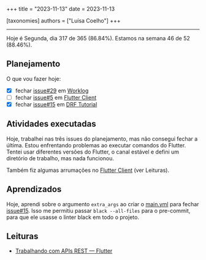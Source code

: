 +++
title = "2023-11-13"
date = 2023-11-13

[taxonomies]
authors = ["Luísa Coelho"]
+++

---

Hoje é Segunda, dia 317 de 365 (86.84%). Estamos na semana 46 de 52 (88.46%).

## Planejamento

O que vou fazer hoje:

- [x] fechar [issue#29](https://github.com/OmnicodeSolutions/worklog-luisa/issues/29) em [Worklog](https://github.com/OmnicodeSolutions/worklog-luisa)
- [ ] fechar [issue#5](https://github.com/OmnicodeSolutions/luisa_drf_flutter_client/issues/5) em [Flutter Client](https://github.com/OmnicodeSolutions/luisa_drf_flutter_client)
- [x] fechar [issue#15](https://github.com/OmnicodeSolutions/luisa_drf_tutorial/issues/15) em [DRF Tutorial](https://github.com/OmnicodeSolutions/luisa_drf_tutorial)

## Atividades executadas

Hoje, trabalhei nas três issues do planejamento, mas não consegui fechar a última. Estou enfrentando problemas ao executar comandos do Flutter. Tentei usar diferentes versões do Flutter, o canal estável e defini um diretório de trabalho, mas nada funcionou.

Também fiz algumas arrumações no [Flutter Client](https://github.com/OmnicodeSolutions/luisa_drf_flutter_client) (ver Leituras).

## Aprendizados

Hoje, aprendi sobre o argumento `extra_args` ao criar o [main.yml](https://github.com/OmnicodeSolutions/luisa_drf_tutorial/blob/gh-actions/.github/workflows/main.yml) para fechar [issue#15](https://github.com/OmnicodeSolutions/luisa_drf_tutorial/issues/15). Isso me permitiu passar `black --all-files` para o pre-commit, para que ele usasse o linter black em todo o projeto.

## Leituras

* [Trabalhando com APIs REST — Flutter](https://blog.codemagic.io/rest-api-in-flutter/)
